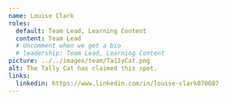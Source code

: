 ```yaml
---
name: Louise Clark
roles:
  default: Team Lead, Learning Content
  content: Team Lead
  # Uncomment when we get a bio
  # leadership: Team Lead, Learning Content
picture: ../../images/team/Ta11yCat.png
alt: The Tally Cat has claimed this spot.
links:
  linkedin: https://www.linkedin.com/in/louise-clark070607
---
```

